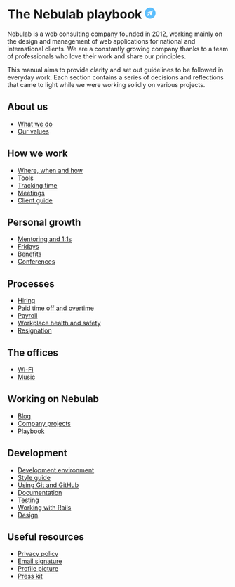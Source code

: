 # The Nebulab playbook <img src="https://github.com/nebulab/playbook/blob/master/logo.png" alt="Nebulab logo" width="25" height="25">

Nebulab is a web consulting company founded in 2012, working mainly on the design and management of 
web applications for national and international clients. We are a constantly growing company thanks 
to a team of professionals who love their work and share our principles.

This manual aims to provide clarity and set out guidelines to be followed in everyday work. Each 
section contains a series of decisions and reflections that came to light while we were working 
solidly on various projects.

## About us

- [What we do](https://github.com/nebulab/playbook/blob/master/about-us/what-we-do.md)
- [Our values](https://github.com/nebulab/playbook/blob/master/about-us/our-values.md)

## How we work

- [Where, when and how](https://github.com/nebulab/playbook/blob/master/how-we-work/where-when-and-how.md)
- [Tools](https://github.com/nebulab/playbook/blob/master/how-we-work/tools.md)
- [Tracking time](https://github.com/nebulab/playbook/blob/master/how-we-work/tracking-time.md)
- [Meetings](https://github.com/nebulab/playbook/blob/master/how-we-work/meetings.md)
- [Client guide](https://github.com/nebulab/playbook/blob/master/how-we-work/client-guide.md)

## Personal growth

- [Mentoring and 1:1s](https://github.com/nebulab/playbook/blob/master/personal-growth/mentoring-and-1-1.md)
- [Fridays](https://github.com/nebulab/playbook/blob/master/personal-growth/fridays.md)
- [Benefits](https://github.com/nebulab/playbook/blob/master/personal-growth/benefits.md)
- [Conferences](https://github.com/nebulab/playbook/blob/master/personal-growth/conferences.md)

## Processes

- [Hiring](https://github.com/nebulab/playbook/blob/master/processes/hiring.md)
- [Paid time off and overtime](https://github.com/nebulab/playbook/blob/master/processes/paid-time-off-and-overtime.md)
- [Payroll](https://github.com/nebulab/playbook/blob/master/processes/payroll.md)
- [Workplace health and safety](https://github.com/nebulab/playbook/blob/master/processes/workplace-health-and-safety.md)
- [Resignation](https://github.com/nebulab/playbook/blob/master/processes/resignation.md)

## The offices

- [Wi-Fi](https://github.com/nebulab/playbook/blob/master/the-offices/wifi.md)
- [Music](https://github.com/nebulab/playbook/blob/master/the-offices/music.md)

## Working on Nebulab

- [Blog](https://github.com/nebulab/playbook/blob/master/working-on-nebulab/blog.md)
- [Company projects](https://github.com/nebulab/playbook/blob/master/working-on-nebulab/company-projects.md)
- [Playbook](https://github.com/nebulab/playbook/blob/master/working-on-nebulab/playbook.md)

## Development

- [Development environment](https://github.com/nebulab/playbook/blob/master/development/development-environment.md)
- [Style guide](https://github.com/nebulab/playbook/blob/master/development/style-guide.md)
- [Using Git and GitHub](https://github.com/nebulab/playbook/blob/master/development/using-git-and-github.md)
- [Documentation](https://github.com/nebulab/playbook/blob/master/development/documentation.md)
- [Testing](https://github.com/nebulab/playbook/blob/master/development/testing.md)
- [Working with Rails](https://github.com/nebulab/playbook/blob/master/development/working-with-rails.md)
- [Design](https://github.com/nebulab/playbook/blob/master/development/design.md)

## Useful resources

- [Privacy policy](https://github.com/nebulab/playbook/blob/master/useful-resources/privacy-policy.md)
- [Email signature](https://github.com/nebulab/playbook/blob/master/useful-resources/email-signature.md)
- [Profile picture](https://github.com/nebulab/playbook/blob/master/useful-resources/profile-picture.md)
- [Press kit](https://drive.google.com/drive/folders/1VATPcbAhnhHZ376_GPixyYAo6u3gN8Os)
